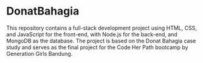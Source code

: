 # DonatBahagia
This repository contains a full-stack development project using HTML, CSS, and JavaScript for the front-end, with Node.js for the back-end, and MongoDB as the database. The project is based on the Donat Bahagia case study and serves as the final project for the Code Her Path bootcamp by Generation Girls Bandung.
